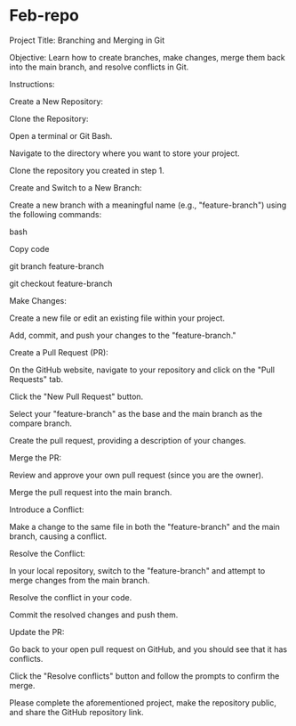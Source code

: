 # Feb-repo

Project Title: Branching and Merging in Git

Objective: Learn how to create branches, make changes, merge them back into the main branch, and resolve conflicts in Git.

Instructions:

Create a New Repository:

Clone the Repository:

Open a terminal or Git Bash.

Navigate to the directory where you want to store your project.

Clone the repository you created in step 1.

Create and Switch to a New Branch:

Create a new branch with a meaningful name (e.g., "feature-branch") using the following commands:

bash

Copy code

git branch feature-branch

git checkout feature-branch

Make Changes:

Create a new file or edit an existing file within your project.

Add, commit, and push your changes to the "feature-branch."

Create a Pull Request (PR):

On the GitHub website, navigate to your repository and click on the "Pull Requests" tab.

Click the "New Pull Request" button.

Select your "feature-branch" as the base and the main branch as the compare branch.

Create the pull request, providing a description of your changes.

Merge the PR:

Review and approve your own pull request (since you are the owner).

Merge the pull request into the main branch.

Introduce a Conflict:

Make a change to the same file in both the "feature-branch" and the main branch, causing a conflict.

Resolve the Conflict:

In your local repository, switch to the "feature-branch" and attempt to merge changes from the main branch.

Resolve the conflict in your code.

Commit the resolved changes and push them.

Update the PR:

Go back to your open pull request on GitHub, and you should see that it has conflicts.

Click the "Resolve conflicts" button and follow the prompts to confirm the merge.

Please complete the aforementioned project, make the repository public, and share the GitHub repository link.
